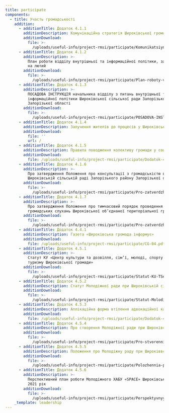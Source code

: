 ```yaml
---
title: participate
components:
  - title: Участь громадськості
    addition:
      - additionTitle: Додаток 4.1.1
        additionDescription: Комунікаційна стратегія Широківської громади
        additionDownload:
          file: >-
            /uploads/useful-info/project-rmsi/participate/Komunikatsiyna-stratehiia-SHyrokivs-koi-hromady.docx
      - additionTitle: Додаток 4.1.2
        additionDescription: >-
          План роботи відділу внутрішньої та інформаційної політики, заплановані
          на лютий
        additionDownload:
          file: >-
            /uploads/useful-info/project-rmsi/participate/Plan-roboty-viddilu-vnutrishn-oi-ta-informatsiynoi-polityky-zaplanovani-na-liutyy.docx
      - additionTitle: Додаток 4.1.3
        additionDescription: >-
          ПОСАДОВА ІНСТРУКЦІЯ начальника відділу з питань внутрішньої та
          інформаційної політики Широківської сільської ради Запорізького району
          Запорізької області
        additionDownload:
          file: >-
            /uploads/useful-info/project-rmsi/participate/POSADOVA-INSTRUKTSIYA-nachal-nyka-viddilu-z-pytan-vnutrishn-oi-ta-informatsiynoi-polityky-SHyrokivs-koi-sil-s-koi-rady-Zaporiz-koho-rayonu-Zaporiz-koi-oblasti.doc
      - additionTitle: Додаток 4.1.4
        additionDescription: Залучення жителів до процесів у Широківській громаді
        additionDownload:
          file: ''
          url: /
      - additionTitle: Додаток 4.1.5
        additionDescription: Правила поводження колективу громади у соціальній мережі Facebook
        additionDownload:
          file: /uploads/useful-info/project-rmsi/participate/Dodatok-4.1.5.docx
      - additionTitle: Додаток 4.1.6
        additionDescription: >-
          Про затвердження Положення про консультації з громадськістю в
          Широківській сільській раді Запорізького району Запорізької області
        additionDownload:
          file: >-
            /uploads/useful-info/project-rmsi/participate/Pro-zatverdzhennia-Polozhennia-pro-konsul-tatsii-z-hromads-kistiu-v-SHyrokivs-kiy-sil-s-kiy-radi-Zaporiz-koho-rayonu-Zaporiz-koi-oblasti.docx
      - additionTitle: Додаток 4.1.7
        additionDescription: >-
          Про затвердження Положення про тимчасовий порядок проведення
          громадських слухань Широківської об’єднаної територіальної громади
        additionDownload:
          file: >-
            /uploads/useful-info/project-rmsi/participate/Pro-zatverdzhennia-Polozhennia-pro-tymchasovyy-poriadok-provedennia-hromads-kykh-slukhan-SHyrokivs-koi-ob-iednanoi-terytorial-noi-hromady.doc
      - additionTitle: Додаток 4.4.1
        additionDescription: Газета «Широківська громада інформує»
        additionDownload:
          file: /uploads/useful-info/project-rmsi/participate/CG-04.pdf
      - additionTitle: Додаток 4.5.1
        additionDescription: >-
          Статут КУ «Центр культури та дозвілля, сім’ї, молоді, спорту та
          туризму Широківської громади»
        additionDownload:
          file: >-
            /uploads/useful-info/project-rmsi/participate/Statut-KU-TSentr-kul-tury-ta-dozvillia-sim-i-molodi-sportu-ta-turyzmu-SHyrokivs-koi-hromady-.doc
      - additionTitle: Додаток 4.5.2
        additionDescription: Статут Молодіжної ради при Широківській сільській раді
        additionDownload:
          file: >-
            /uploads/useful-info/project-rmsi/participate/Statut-Molodizhnoi-rady-pry-SHyrokivs-kiy-sil-s-kiy-radi.pdf
      - additionTitle: Додаток 4.5.3
        additionDescription: Аплікаційна форма втілення адвокаційної кампанії
        additionDownload:
          file: /uploads/useful-info/project-rmsi/participate/Dodatok-4.5.3.docx
      - additionTitle: Додаток 4.5.4
        additionDescription: Про створення Молодіжної ради при Широківській сільській раді
        additionDownload:
          file: >-
            /uploads/useful-info/project-rmsi/participate/Pro-stvorennia-Molodizhnoi-rady-pry-SHyrokivs-kiy-sil-s-kiy-radi.pdf
      - additionTitle: Додаток 4.5.5
        additionDescription: Положення про Молодіжну раду при Широківвської раді
        additionDownload:
          file: >-
            /uploads/useful-info/project-rmsi/participate/Polozhennia-pro-Molodizhnu-radu-pry-SHyrokivs-kiy-radi.pdf
      - additionTitle: Додаток 4.5.6
        additionDescription: >-
          Перспективний план роботи Молодіжного ХАБУ «SPACE» Широківської ОТГ на
          2021 рік
        additionDownload:
          file: >-
            /uploads/useful-info/project-rmsi/participate/Perspektyvnyy-plan-roboty-Molodizhnoho-KHABU-SPACE-SHyrokivs-koi-OTH-na-2021-rik.doc
    _template: leadership
---
```


